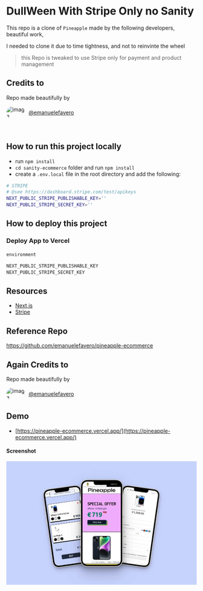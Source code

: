 # DullWeen With Stripe Only no Sanity

This repo is a clone of `Pineapple` made by the following developers, beautiful work,

I needed to clone it due to time tightness, and not to reinvinte the wheel

> this Repo is tweaked to use Stripe only for payment and product management

## Credits to 

Repo made beautifully by
<div style="display:flex; align-items: center; gap: 10px">
<img src="https://avatars.githubusercontent.com/u/59388889?v=5" alt="image" style="width:49px;height:auto;border-radius:60px"> 
<a href="https://github.com/emanuelefavero">@emanuelefavero</a>
</div>

&nbsp;

## How to run this project locally

- run `npm install`
- `cd sanity-ecommerce` folder and run `npm install` 
- create a `.env.local` file in the root directory and add the following:
```bash
# STRIPE
# @see https://dashboard.stripe.com/test/apikeys
NEXT_PUBLIC_STRIPE_PUBLISHABLE_KEY=''
NEXT_PUBLIC_STRIPE_SECRET_KEY=''
```

## How to deploy this project

### Deploy App to Vercel

`environment`
```bash
NEXT_PUBLIC_STRIPE_PUBLISHABLE_KEY
NEXT_PUBLIC_STRIPE_SECRET_KEY
```

## Resources

- [Next.js](https://nextjs.org/)
- [Stripe](https://stripe.com/)

## Reference Repo

https://github.com/emanuelefavero/pineapple-ecommerce

## Again Credits to

Repo made beautifully by
<div style="display:flex; align-items: center; gap: 10px">

<img src="https://avatars.githubusercontent.com/u/59388889?v=5" alt="image" style="width:49px;height:auto;border-radius:60px"> 
<a href="https://github.com/emanuelefavero">@emanuelefavero</a>
 
</div>

## Demo

- [https://pineapple-ecommerce.vercel.app/](https://pineapple-ecommerce.vercel.app/)

#### Screenshot

![screenshot](./screenshot.webp 'screenshot')

&nbsp;

